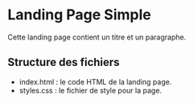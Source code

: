 # Landing Page Simple

Cette landing page contient un titre et un paragraphe.

## Structure des fichiers
- index.html : le code HTML de la landing page.
- styles.css : le fichier de style pour la page.